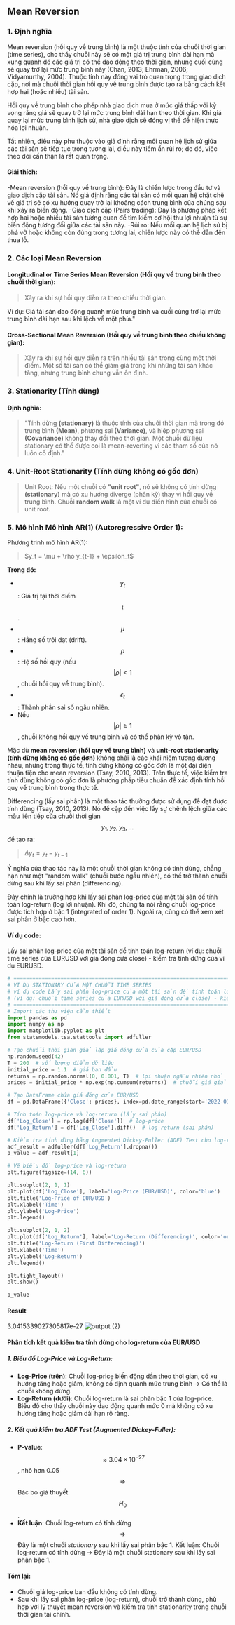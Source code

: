 ## Mean Reversion
### 1. Định nghĩa
Mean reversion (hồi quy về trung bình) là một thuộc tính của chuỗi thời gian (time series), cho thấy chuỗi này sẽ có một giá trị trung bình dài hạn mà xung quanh đó các giá trị có thể dao động theo thời gian, nhưng cuối cùng sẽ quay trở lại mức trung bình này (Chan, 2013; Ehrman, 2006; Vidyamurthy, 2004). Thuộc tính này đóng vai trò quan trọng trong giao dịch cặp, nơi mà chuỗi thời gian hồi quy về trung bình được tạo ra bằng cách kết hợp hai (hoặc nhiều) tài sản.

Hồi quy về trung bình cho phép nhà giao dịch mua ở mức giá thấp với kỳ vọng rằng giá sẽ quay trở lại mức trung bình dài hạn theo thời gian. Khi giá quay lại mức trung bình lịch sử, nhà giao dịch sẽ đóng vị thế để hiện thực hóa lợi nhuận.

Tất nhiên, điều này phụ thuộc vào giả định rằng mối quan hệ lịch sử giữa các tài sản sẽ tiếp tục trong tương lai, điều này tiềm ẩn rủi ro; do đó, việc theo dõi cẩn thận là rất quan trọng.

#### Giải thích:
-Mean reversion (hồi quy về trung bình): Đây là chiến lược trong đầu tư và giao dịch cặp tài sản. Nó giả định rằng các tài sản có mối quan hệ chặt chẽ về giá trị sẽ có xu hướng quay trở lại khoảng cách trung bình của chúng sau khi xảy ra biến động.
-Giao dịch cặp (Pairs trading): Đây là phương pháp kết hợp hai hoặc nhiều tài sản tương quan để tìm kiếm cơ hội thu lợi nhuận từ sự biến động tương đối giữa các tài sản này.
-Rủi ro: Nếu mối quan hệ lịch sử bị phá vỡ hoặc không còn đúng trong tương lai, chiến lược này có thể dẫn đến thua lỗ.

### 2. Các loại Mean Reversion
#### Longitudinal or Time Series Mean Reversion (Hồi quy về trung bình theo chuỗi thời gian):
>Xảy ra khi sự hồi quy diễn ra theo chiều thời gian.

Ví dụ: Giá tài sản dao động quanh mức trung bình và cuối cùng trở lại mức trung bình dài hạn sau khi lệch về một phía."
#### Cross-Sectional Mean Reversion (Hồi quy về trung bình theo chiều không gian):
>Xảy ra khi sự hồi quy diễn ra trên nhiều tài sản trong cùng một thời điểm. Một số tài sản có thể giảm giá trong khi những tài sản khác tăng, nhưng trung bình chung vẫn ổn định.
### 3. Stationarity (Tính dừng)
#### Định nghĩa:
>"Tính dừng **(stationary)** là thuộc tính của chuỗi thời gian mà trong đó trung bình **(Mean)**, phương sai **(Variance)**, và hiệp phương sai **(Covariance)** không thay đổi theo thời gian.
Một chuỗi dữ liệu stationary có thể được coi là mean-reverting vì các tham số của nó luôn cố định."
### 4. Unit-Root Stationarity (Tính dừng không có gốc đơn)
>Unit Root: Nếu một chuỗi có **"unit root"**, nó sẽ không có tính dừng **(stationary)** mà có xu hướng diverge (phân kỳ) thay vì hồi quy về trung bình. Chuỗi **random walk** là một ví dụ điển hình của chuỗi có unit root.

### 5. Mô hình Mô hình AR(1) (Autoregressive Order 1):
Phương trình mô hình AR(1):
>$y_t = \mu + \rho y_{t-1} + \epsilon_t\$

**Trong đó:**

- $$y_t$$: Giá trị tại thời điểm $$t$$.
- $$\mu$$: Hằng số trôi dạt (drift).
- $$\rho$$: Hệ số hồi quy (nếu $$|\rho| < 1$$, chuỗi hồi quy về trung bình).
- $$\epsilon_t$$: Thành phần sai số ngẫu nhiên.
- Nếu $$|\rho| \geq 1$$, chuỗi không hồi quy về trung bình và có thể phân kỳ vô tận.

Mặc dù **mean reversion (hồi quy về trung bình)** và **unit-root stationarity (tính dừng không có gốc đơn)** không phải là các khái niệm tương đương nhau, nhưng trong thực tế, tính dừng không có gốc đơn là một đại diện thuận tiện cho mean reversion (Tsay, 2010, 2013). Trên thực tế, việc kiểm tra tính dừng không có gốc đơn là phương pháp tiêu chuẩn để xác định tính hồi quy về trung bình trong thực tế.

Differencing (lấy sai phân) là một thao tác thường được sử dụng để đạt được tính dừng (Tsay, 2010, 2013). Nó đề cập đến việc lấy sự chênh lệch giữa các mẫu liên tiếp của chuỗi thời gian $$y_1, y_2, y_3, \ldots$$ để tạo ra:
>$\Delta y_t = y_t - y_{t-1}$

Ý nghĩa của thao tác này là một chuỗi thời gian không có tính dừng, chẳng hạn như một "random walk" (chuỗi bước ngẫu nhiên), có thể trở thành chuỗi dừng sau khi lấy sai phân (differencing).

Đây chính là trường hợp khi lấy sai phân log-price của một tài sản để tính toán log-return (log lợi nhuận). Khi đó, chúng ta nói rằng chuỗi log-price được tích hợp ở bậc 1 (integrated of order 1). Ngoài ra, cũng có thể xem xét sai phân ở bậc cao hơn.
#### Ví dụ code: 
Lấy sai phân log-price của một tài sản để tính toán log-return (ví dụ: chuỗi time series của EURUSD với giá đóng cửa close) - kiểm tra tính dừng của ví dụ EURUSD.
```python
# ========================================================================================================
# VÍ DỤ STATIONARY CỦA MỘT CHUỖI TIME SERIES
# ví dụ code Lấy sai phân log-price của một tài sản để tính toán log-return (log lợi nhuận) 
# (ví dụ: chuỗi time series của EURUSD với giá đóng cửa close) - kiểm tra tính dừng của ví dụ EURUSD
# ========================================================================================================
# Import các thư viện cần thiết
import pandas as pd
import numpy as np
import matplotlib.pyplot as plt
from statsmodels.tsa.stattools import adfuller

# Tạo chuỗi thời gian giả lập giá đóng cửa của cặp EUR/USD
np.random.seed(42)
T = 200  # số lượng điểm dữ liệu
initial_price = 1.1  # giá ban đầu
returns = np.random.normal(0, 0.001, T)  # lợi nhuận ngẫu nhiên nhỏ
prices = initial_price * np.exp(np.cumsum(returns))  # chuỗi giá giả lập

# Tạo DataFrame chứa giá đóng cửa EUR/USD
df = pd.DataFrame({'Close': prices}, index=pd.date_range(start='2022-01-01', periods=T))

# Tính toán log-price và log-return (lấy sai phân)
df['Log_Close'] = np.log(df['Close'])  # log-price
df['Log_Return'] = df['Log_Close'].diff()  # log-return (sai phân)

# Kiểm tra tính dừng bằng Augmented Dickey-Fuller (ADF) Test cho log-return
adf_result = adfuller(df['Log_Return'].dropna())
p_value = adf_result[1]

# Vẽ biểu đồ log-price và log-return
plt.figure(figsize=(14, 6))

plt.subplot(2, 1, 1)
plt.plot(df['Log_Close'], label='Log-Price (EUR/USD)', color='blue')
plt.title('Log-Price of EUR/USD')
plt.xlabel('Time')
plt.ylabel('Log-Price')
plt.legend()

plt.subplot(2, 1, 2)
plt.plot(df['Log_Return'], label='Log-Return (Differencing)', color='orange')
plt.title('Log-Return (First Differencing)')
plt.xlabel('Time')
plt.ylabel('Log-Return')
plt.legend()

plt.tight_layout()
plt.show()

p_value
```
#### Result
3.0415339027305817e-27
![output (2)](https://github.com/user-attachments/assets/017517f9-f1fb-43bd-84e1-8cce27ae277f)
#### Phân tích kết quả kiểm tra tính dừng cho log-return của EUR/USD
##### 1. Biểu đồ Log-Price và Log-Return:
- **Log-Price (trên)**: Chuỗi log-price biến động dần theo thời gian, có xu hướng tăng hoặc giảm, không cố định quanh mức trung bình → Có thể là chuỗi không dừng.
- **Log-Return (dưới)**: Chuỗi log-return là sai phân bậc 1 của log-price. Biểu đồ cho thấy chuỗi này dao động quanh mức 0 mà không có xu hướng tăng hoặc giảm dài hạn rõ ràng.
##### 2. Kết quả kiểm tra ADF Test (Augmented Dickey-Fuller):
- **P-value**: $$\approx 3.04 \times 10^{-27}$$, nhỏ hơn 0.05 $$\Rightarrow$$ Bác bỏ giả thuyết $$H_0$$.
- **Kết luận**: Chuỗi log-return có tính dừng $$\Rightarrow$$ Đây là một chuỗi *stationary* sau khi lấy sai phân bậc 1.
Kết luận: Chuỗi log-return có tính dừng → Đây là một chuỗi stationary sau khi lấy sai phân bậc 1.
#### Tóm lại:
- Chuỗi giá log-price ban đầu không có tính dừng.
- Sau khi lấy sai phân log-price (log-return), chuỗi trở thành dừng, phù hợp với lý thuyết mean reversion và kiểm tra tính stationarity trong chuỗi thời gian tài chính.
